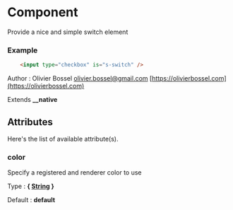# Component

Provide a nice and simple switch element


### Example
```html
	<input type="checkbox" is="s-switch" />
```
Author : Olivier Bossel [olivier.bossel@gmail.com](mailto:olivier.bossel@gmail.com) [https://olivierbossel.com](https://olivierbossel.com)

Extends **__native**




## Attributes

Here's the list of available attribute(s).

### color

Specify a registered and renderer color to use

Type : **{ [String](https://developer.mozilla.org/fr/docs/Web/JavaScript/Reference/Objets_globaux/String) }**

Default : **default**